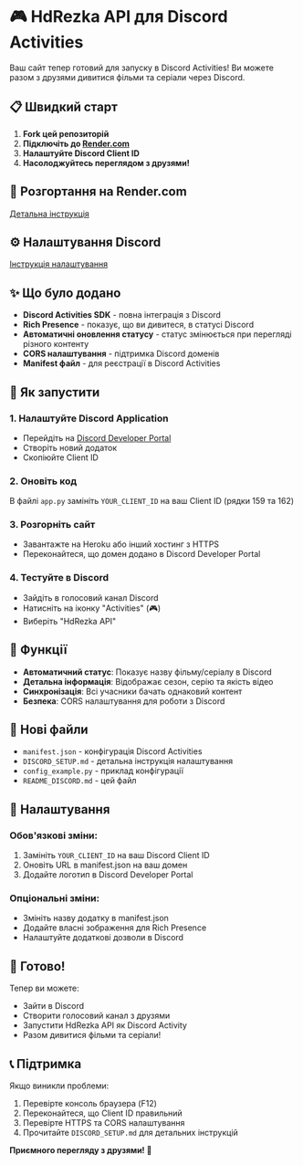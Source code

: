# 🎮 HdRezka API для Discord Activities

Ваш сайт тепер готовий для запуску в Discord Activities! Ви можете разом з друзями дивитися фільми та серіали через Discord.

## 📋 Швидкий старт

1. **Fork цей репозиторій**
2. **Підключіть до [Render.com](https://render.com)**
3. **Налаштуйте Discord Client ID**
4. **Насолоджуйтесь переглядом з друзями!**

## 🚀 Розгортання на Render.com

[Детальна інструкція](github_render_deploy.md)

## ⚙️ Налаштування Discord

[Інструкція налаштування](DISCORD_SETUP.md)

## ✨ Що було додано

- **Discord Activities SDK** - повна інтеграція з Discord
- **Rich Presence** - показує, що ви дивитеся, в статусі Discord
- **Автоматичні оновлення статусу** - статус змінюється при перегляді різного контенту
- **CORS налаштування** - підтримка Discord доменів
- **Manifest файл** - для реєстрації в Discord Activities

## 🚀 Як запустити

### 1. Налаштуйте Discord Application
- Перейдіть на [Discord Developer Portal](https://discord.com/developers/applications)
- Створіть новий додаток
- Скопіюйте Client ID

### 2. Оновіть код
В файлі `app.py` замініть `YOUR_CLIENT_ID` на ваш Client ID (рядки 159 та 162)

### 3. Розгорніть сайт
- Завантажте на Heroku або інший хостинг з HTTPS
- Переконайтеся, що домен додано в Discord Developer Portal

### 4. Тестуйте в Discord
- Зайдіть в голосовий канал Discord
- Натисніть на іконку "Activities" (🎮)
- Виберіть "HdRezka API"

## 🎯 Функції

- **Автоматичний статус**: Показує назву фільму/серіалу в Discord
- **Детальна інформація**: Відображає сезон, серію та якість відео
- **Синхронізація**: Всі учасники бачать однаковий контент
- **Безпека**: CORS налаштування для роботи з Discord

## 📁 Нові файли

- `manifest.json` - конфігурація Discord Activities
- `DISCORD_SETUP.md` - детальна інструкція налаштування
- `config_example.py` - приклад конфігурації
- `README_DISCORD.md` - цей файл

## 🔧 Налаштування

### Обов'язкові зміни:
1. Замініть `YOUR_CLIENT_ID` на ваш Discord Client ID
2. Оновіть URL в manifest.json на ваш домен
3. Додайте логотип в Discord Developer Portal

### Опціональні зміни:
- Змініть назву додатку в manifest.json
- Додайте власні зображення для Rich Presence
- Налаштуйте додаткові дозволи в Discord

## 🎉 Готово!

Тепер ви можете:
- Зайти в Discord
- Створити голосовий канал з друзями
- Запустити HdRezka API як Discord Activity
- Разом дивитися фільми та серіали!

## 📞 Підтримка

Якщо виникли проблеми:
1. Перевірте консоль браузера (F12)
2. Переконайтеся, що Client ID правильний
3. Перевірте HTTPS та CORS налаштування
4. Прочитайте `DISCORD_SETUP.md` для детальних інструкцій

**Приємного перегляду з друзями! 🍿**
